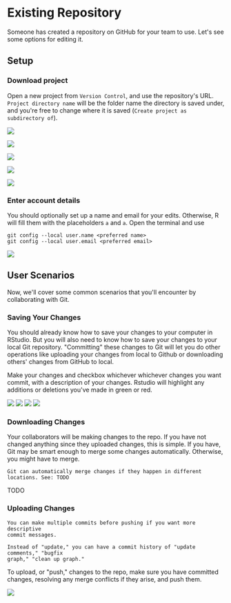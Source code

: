 # Existing Repository

Someone has created a repository on GitHub for your team to use. Let's see some
options for editing it.

## Setup

### Download project

Open a new project from `Version Control`, and use the repository's URL.
`Project directory name` will be the folder name the directory is saved under,
and you're free to change where it is saved
(`Create project as subdirectory of`).

![](./existing-repository/step1.png)

![](./existing-repository/step2.png)

![](./existing-repository/step3.png)

![](./existing-repository/step4.png)

![](./existing-repository/step5_success.png)

### Enter account details

You should optionally set up a name and email for your edits. Otherwise, R will
fill them with the placeholders `a` and `a`. Open the terminal and use

```text
git config --local user.name <preferred name>
git config --local user.email <preferred email>
```

![](./existing-repository/step6.png)

## User Scenarios

Now, we'll cover some common scenarios that you'll encounter by collaborating
with Git.

### Saving Your Changes

You should already know how to save your changes to your computer in RStudio.
But you will also need to know how to save your changes to your local Git
repository. "Committing" these changes to Git will let you do other operations
like uploading your changes from local to Github or downloading others' changes
from GitHub to local.

Make your changes and checkbox whichever whichever changes you want commit, with
a description of your changes. Rstudio will highlight any additions or deletions
you've made in green or red.

![](./existing-repository/step7.png) ![](./existing-repository/step8.png)
![](./existing-repository/step9.png) ![](./existing-repository/step10.png)

### Downloading Changes

Your collaborators will be making changes to the repo. If you have not changed
anything since they uploaded changes, this is simple. If you have, Git may be
smart enough to merge some changes automatically. Otherwise, you might have to
merge.

```{note}
Git can automatically merge changes if they happen in different locations. See: TODO
```

TODO

### Uploading Changes

```{tip}
You can make multiple commits before pushing if you want more descriptive
commit messages.

Instead of "update," you can have a commit history of "update comments," "bugfix
graph," "clean up graph."
```

To upload, or "push," changes to the repo, make sure you have committed changes,
resolving any merge conflicts if they arise, and push them.

![](./existing-repository/step11.png)
